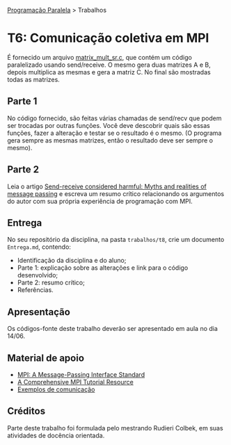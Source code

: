 [Programação Paralela](https://github.com/AndreaInfUFSM/elc139-2019a) > Trabalhos

# T6: Comunicação coletiva em MPI


É fornecido um arquivo [matrix_mult_sr.c](matrix_mult_sr.c), que contém um código paralelizado usando send/receive. O mesmo gera duas matrizes A e B, depois multiplica as mesmas e gera a matriz C. No final são mostradas todas as matrizes.

## Parte 1

No código fornecido, são feitas várias chamadas de send/recv que podem ser trocadas por outras funções. Você deve descobrir quais são essas funções, fazer a alteração e testar se o resultado é o mesmo. (O programa gera sempre as mesmas matrizes, então o resultado deve ser sempre o mesmo).

## Parte 2

Leia o artigo [Send-receive considered harmful: Myths and realities of message passing](https://dl.acm.org/citation.cfm?id=963780) e escreva um resumo crítico relacionando os argumentos do autor com sua própria experiência de programação com MPI.

## Entrega

No seu repositório da disciplina, na pasta `trabalhos/t8`, crie um documento `Entrega.md`, contendo:
 - Identificação da disciplina e do aluno;
 - Parte 1: explicação sobre as alterações e link para o código desenvolvido;
 - Parte 2: resumo crítico;
 - Referências.


## Apresentação

Os códigos-fonte deste trabalho deverão ser apresentado em aula no dia 14/06.


## Material de apoio


- [MPI: A Message-Passing Interface Standard](https://www.mpi-forum.org/docs/mpi-3.1/mpi31-report.pdf)  
- [A Comprehensive MPI Tutorial Resource](http://mpitutorial.com/)  
- [Exemplos de comunicação](exemplos/)


## Créditos

Parte deste trabalho foi formulada pelo mestrando Rudieri Colbek, em suas atividades de docência orientada.


